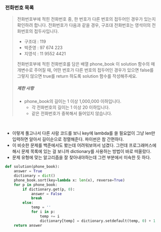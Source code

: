 ### 전화번호 목록

> 전화번호부에 적힌 전화번호 중, 한 번호가 다른 번호의 접두어인 경우가 있는지 확인하려 합니다.
> 전화번호가 다음과 같을 경우, 구조대 전화번호는 영석이의 전화번호의 접두사입니다.
>
> - 구조대 : 119
> - 박준영 : 97 674 223
> - 지영석 : 11 9552 4421
>
> 전화번호부에 적힌 전화번호를 담은 배열 phone_book 이 solution 함수의 매개변수로 주어질 때, 어떤 번호가 다른 번호의 접두어인 경우가 있으면 false를 그렇지 않으면 true를 return 하도록 solution 함수를 작성해주세요.
>
> ##### 제한 사항
>
> - phone_book의 길이는 1 이상 1,000,000 이하입니다.
>   - 각 전화번호의 길이는 1 이상 20 이하입니다.
>   - 같은 전화번호가 중복해서 들어있지 않습니다.

<br>

- 이렇게 풀고나서 다른 사람 코드를 보니 key에 lambda를 쓸 필요없이 그냥 len만 입력하면 알아서 길이순으로 정렬해준다. 파이썬은 참 간편하다.
- 이 비슷한 문제를 백준에서도 봤는데 어려워보여서 넘겼다. 그런데 프로그래머스에 해시 문제 목록에 있는 걸 보니까 dictionary를 사용하는 방법이 바로 떠올랐다.
- 문제 유형에 맞는 알고리즘을 잘 찾아내야하는데 그런 부분에서 미숙한 듯 하다.

```python
def solution(phone_book):
    answer = True
    dictionary = dict()
    phone_book.sort(key=lambda x: len(x), reverse=True)
    for p in phone_book:
        if dictionary.get(p, 0):
            answer = False
            break
        else:
            temp = ''
            for i in p:
                temp += i
                dictionary[temp] = dictionary.setdefault(temp, 0) + 1
    return answer
```

